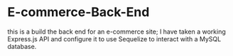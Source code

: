 # E-commerce-Back-End
this is a build the back end for an e-commerce site; I have taken a working Express.js API and configure it to use Sequelize to interact with a MySQL database.
